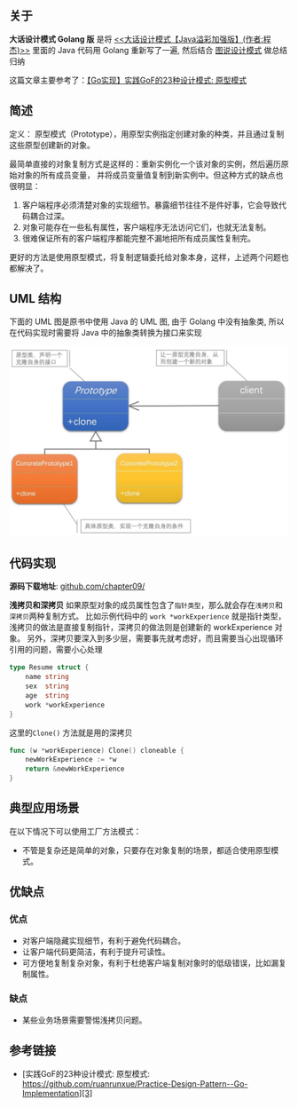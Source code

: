 [1]: https://juejin.cn/post/6844903703447765005
[2]: https://github.com/hzgaoshichao/playwithdesignpattern/tree/main/chapter09
[3]: https://github.com/ruanrunxue/Practice-Design-Pattern--Go-Implementation/blob/main/docs/go_practice_design_pattern__prototype.md
[4]: https://book.douban.com/subject/36116620/
[5]: https://design-patterns.readthedocs.io/zh-cn/latest/index.html

## 关于
**大话设计模式 Golang 版** 是将 [<<大话设计模式【Java溢彩加强版】(作者:程杰)>>][4] 里面的 Java 代码用 Golang 重新写了一遍, 然后结合 [图说设计模式][5] 做总结归纳

这篇文章主要参考了：[【Go实现】实践GoF的23种设计模式: 原型模式][3]

## 简述
定义： 原型模式（Prototype），用原型实例指定创建对象的种类，并且通过复制这些原型创建新的对象。

最简单直接的对象复制方式是这样的：重新实例化一个该对象的实例，然后遍历原始对象的所有成员变量， 并将成员变量值复制到新实例中。但这种方式的缺点也很明显：

1. 客户端程序必须清楚对象的实现细节。暴露细节往往不是件好事，它会导致代码耦合过深。
2. 对象可能存在一些私有属性，客户端程序无法访问它们，也就无法复制。
3. 很难保证所有的客户端程序都能完整不漏地把所有成员属性复制完。

更好的方法是使用原型模式，将复制逻辑委托给对象本身，这样，上述两个问题也都解决了。

## UML 结构
下面的 UML 图是原书中使用 Java 的 UML 图, 由于 Golang 中没有抽象类, 所以在代码实现时需要将 Java 中的抽象类转换为接口来实现

![chapter09-01-uml.png](../images/chapter09-01-uml.png)

## 代码实现
**源码下载地址**: [github.com/chapter09/][2]

**浅拷贝和深拷贝**
如果原型对象的成员属性包含了`指针类型`，那么就会存在`浅拷贝`和`深拷贝`两种复制方式。
比如示例代码中的 `work *workExperience` 就是指针类型，浅拷贝的做法是直接复制指针，深拷贝的做法则是创建新的 workExperience 对象。
另外，深拷贝要深入到多少层，需要事先就考虑好，而且需要当心出现循环引用的问题，需要小心处理

```go
type Resume struct {
	name string
	sex  string
	age  string
	work *workExperience
}
```
这里的`Clone()` 方法就是用的深拷贝
```go
func (w *workExperience) Clone() cloneable {
	newWorkExperience := *w
	return &newWorkExperience
}
```
## 典型应用场景
在以下情况下可以使用工厂方法模式：

- 不管是复杂还是简单的对象，只要存在对象复制的场景，都适合使用原型模式。

## 优缺点
### 优点
- 对客户端隐藏实现细节，有利于避免代码耦合。
- 让客户端代码更简洁，有利于提升可读性。
- 可方便地复制复杂对象，有利于杜绝客户端复制对象时的低级错误，比如漏复制属性。

### 缺点
- 某些业务场景需要警惕浅拷贝问题。

## 参考链接
- [实践GoF的23种设计模式: 原型模式: https://github.com/ruanrunxue/Practice-Design-Pattern--Go-Implementation][3]
